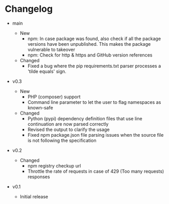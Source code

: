 # Changelog

- main
    - New
        - npm: In case package was found, also check if all the package versions have been unpublished. This makes the package vulnerable to takeover
        - npm: Check for http & https and GitHub version references
    - Changed
        - Fixed a bug where the pip requirements.txt parser processes a 'tilde equals' sign.

- v0.3
    - New
        - PHP (composer) support
        - Command line parameter to let the user to flag namespaces as known-safe
    - Changed
        - Python (pypi) dependency definition files that use line continuation are now parsed correctly
        - Revised the output to clarify the usage
        - Fixed npm package.json file parsing issues when the source file is not following the specification

- v0.2
    - Changed
        - npm registry checkup url
        - Throttle the rate of requests in case of 429 (Too many requests) responses

- v0.1
   - Initial release
